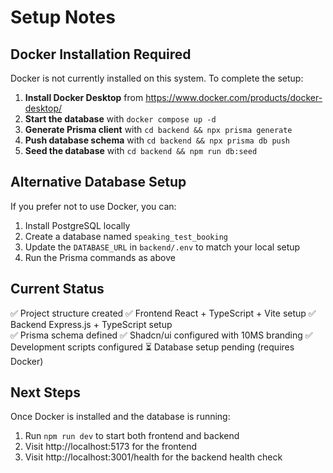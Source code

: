 # Setup Notes

## Docker Installation Required

Docker is not currently installed on this system. To complete the setup:

1. **Install Docker Desktop** from https://www.docker.com/products/docker-desktop/
2. **Start the database** with `docker compose up -d`
3. **Generate Prisma client** with `cd backend && npx prisma generate`
4. **Push database schema** with `cd backend && npx prisma db push`
5. **Seed the database** with `cd backend && npm run db:seed`

## Alternative Database Setup

If you prefer not to use Docker, you can:

1. Install PostgreSQL locally
2. Create a database named `speaking_test_booking`
3. Update the `DATABASE_URL` in `backend/.env` to match your local setup
4. Run the Prisma commands as above

## Current Status

✅ Project structure created
✅ Frontend React + TypeScript + Vite setup
✅ Backend Express.js + TypeScript setup  
✅ Prisma schema defined
✅ Shadcn/ui configured with 10MS branding
✅ Development scripts configured
⏳ Database setup pending (requires Docker)

## Next Steps

Once Docker is installed and the database is running:
1. Run `npm run dev` to start both frontend and backend
2. Visit http://localhost:5173 for the frontend
3. Visit http://localhost:3001/health for the backend health check